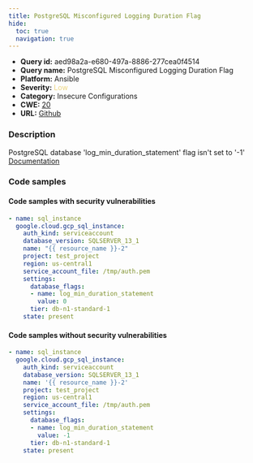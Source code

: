 ```yaml
---
title: PostgreSQL Misconfigured Logging Duration Flag
hide:
  toc: true
  navigation: true
---
```


<style>
  .highlight .hll {
    background-color: #ff171742;
  }
  .md-content {
    max-width: 1100px;
    margin: 0 auto;
  }
</style>

-   **Query id:** aed98a2a-e680-497a-8886-277cea0f4514
-   **Query name:** PostgreSQL Misconfigured Logging Duration Flag
-   **Platform:** Ansible
-   **Severity:** <span style="color:#edd57e">Low</span>
-   **Category:** Insecure Configurations
-   **CWE:** <a href="https://cwe.mitre.org/data/definitions/20.html" onclick="newWindowOpenerSafe(event, 'https://cwe.mitre.org/data/definitions/20.html')">20</a>
-   **URL:** [Github](https://github.com/Checkmarx/kics/tree/master/assets/queries/ansible/gcp/postgresql_misconfigured_logging_duration_flag)

### Description
PostgreSQL database 'log_min_duration_statement' flag isn't set to '-1'<br>
[Documentation](https://docs.ansible.com/ansible/latest/collections/google/cloud/gcp_sql_instance_module.html#parameter-settings/database_flags)

### Code samples
#### Code samples with security vulnerabilities
```yaml title="Positive test num. 1 - yaml file" hl_lines="10"
- name: sql_instance
  google.cloud.gcp_sql_instance:
    auth_kind: serviceaccount
    database_version: SQLSERVER_13_1
    name: "{{ resource_name }}-2"
    project: test_project
    region: us-central1
    service_account_file: /tmp/auth.pem
    settings:
      database_flags:
      - name: log_min_duration_statement
        value: 0
      tier: db-n1-standard-1
    state: present

```


#### Code samples without security vulnerabilities
```yaml title="Negative test num. 1 - yaml file"
- name: sql_instance
  google.cloud.gcp_sql_instance:
    auth_kind: serviceaccount
    database_version: SQLSERVER_13_1
    name: '{{ resource_name }}-2'
    project: test_project
    region: us-central1
    service_account_file: /tmp/auth.pem
    settings:
      database_flags:
      - name: log_min_duration_statement
        value: -1
      tier: db-n1-standard-1
    state: present

```

